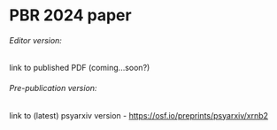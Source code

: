 PBR 2024 paper
=======================

######  Editor version:
link to published PDF (coming...soon?)

######  Pre-publication version:
link to (latest) psyarxiv version - https://osf.io/preprints/psyarxiv/xrnb2